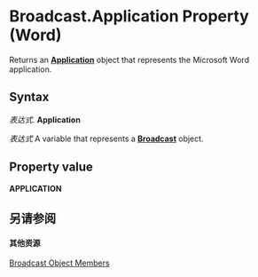
# Broadcast.Application Property (Word)

Returns an  **[Application](d1cf6f8f-4e88-bf01-93b4-90a83f79cb44.md)** object that represents the Microsoft Word application.


## Syntax

 _表达式_. **Application**

 _表达式_ A variable that represents a **[Broadcast](47a77749-ef18-d38a-af24-03f32c9e1151.md)** object.


## Property value

 **APPLICATION**


## 另请参阅


#### 其他资源


[Broadcast Object Members](http://msdn.microsoft.com/library/936c0328-6b7d-b886-c9c8-e942455c5081%28Office.15%29.aspx)
